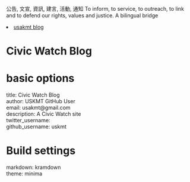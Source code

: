 

公告, 文宣, 資訊, 建言, 活動, 通知 To inform, to service, to outreach, to link and to defend our rights, values and justice. 
A bilingual bridge
<li><a href="http://classic-blog.udn.com/usakmt" > usakmt blog </a></li>

# Civic Watch Blog 


# basic options
<div>title: Civic Watch Blog</div>
<div>author: USKMT GitHub User</div>
<div>email: usakmt@gmail.com</div>
<div>description: A Civic Watch site</div>
<div>twitter_username: </div>
<div>github_username: uskmt</div>

# Build settings
<div>markdown: kramdown</div>
theme: minima

